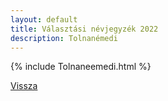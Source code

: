 ```yaml
---
layout: default
title: Választási névjegyzék 2022
description: Tolnanémedi
---
```


{% include Tolnaneemedi.html %}

[Vissza](./)